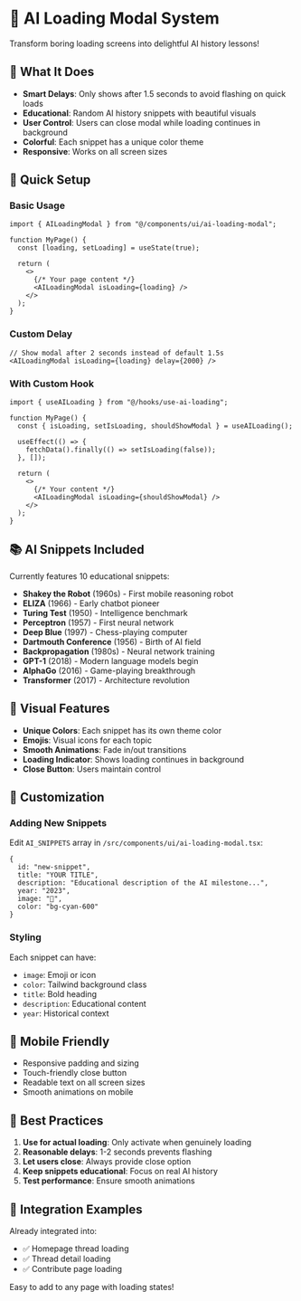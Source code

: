 # 🤖 AI Loading Modal System

Transform boring loading screens into delightful AI history lessons!

## 🎯 What It Does

- **Smart Delays**: Only shows after 1.5 seconds to avoid flashing on quick loads
- **Educational**: Random AI history snippets with beautiful visuals
- **User Control**: Users can close modal while loading continues in background
- **Colorful**: Each snippet has a unique color theme
- **Responsive**: Works on all screen sizes

## 🚀 Quick Setup

### Basic Usage

```tsx
import { AILoadingModal } from "@/components/ui/ai-loading-modal";

function MyPage() {
  const [loading, setLoading] = useState(true);

  return (
    <>
      {/* Your page content */}
      <AILoadingModal isLoading={loading} />
    </>
  );
}
```

### Custom Delay

```tsx
// Show modal after 2 seconds instead of default 1.5s
<AILoadingModal isLoading={loading} delay={2000} />
```

### With Custom Hook

```tsx
import { useAILoading } from "@/hooks/use-ai-loading";

function MyPage() {
  const { isLoading, setIsLoading, shouldShowModal } = useAILoading();

  useEffect(() => {
    fetchData().finally(() => setIsLoading(false));
  }, []);

  return (
    <>
      {/* Your content */}
      <AILoadingModal isLoading={shouldShowModal} />
    </>
  );
}
```

## 📚 AI Snippets Included

Currently features 10 educational snippets:

- **Shakey the Robot** (1960s) - First mobile reasoning robot
- **ELIZA** (1966) - Early chatbot pioneer  
- **Turing Test** (1950) - Intelligence benchmark
- **Perceptron** (1957) - First neural network
- **Deep Blue** (1997) - Chess-playing computer
- **Dartmouth Conference** (1956) - Birth of AI field
- **Backpropagation** (1980s) - Neural network training
- **GPT-1** (2018) - Modern language models begin
- **AlphaGo** (2016) - Game-playing breakthrough
- **Transformer** (2017) - Architecture revolution

## 🎨 Visual Features

- **Unique Colors**: Each snippet has its own theme color
- **Emojis**: Visual icons for each topic
- **Smooth Animations**: Fade in/out transitions
- **Loading Indicator**: Shows loading continues in background
- **Close Button**: Users maintain control

## 🔧 Customization

### Adding New Snippets

Edit `AI_SNIPPETS` array in `/src/components/ui/ai-loading-modal.tsx`:

```tsx
{
  id: "new-snippet",
  title: "YOUR TITLE",
  description: "Educational description of the AI milestone...",
  year: "2023",
  image: "🚀",
  color: "bg-cyan-600"
}
```

### Styling

Each snippet can have:
- `image`: Emoji or icon
- `color`: Tailwind background class
- `title`: Bold heading
- `description`: Educational content
- `year`: Historical context

## 📱 Mobile Friendly

- Responsive padding and sizing
- Touch-friendly close button
- Readable text on all screen sizes
- Smooth animations on mobile

## 🎯 Best Practices

1. **Use for actual loading**: Only activate when genuinely loading
2. **Reasonable delays**: 1-2 seconds prevents flashing
3. **Let users close**: Always provide close option
4. **Keep snippets educational**: Focus on real AI history
5. **Test performance**: Ensure smooth animations

## 🔄 Integration Examples

Already integrated into:
- ✅ Homepage thread loading
- ✅ Thread detail loading  
- ✅ Contribute page loading

Easy to add to any page with loading states!
